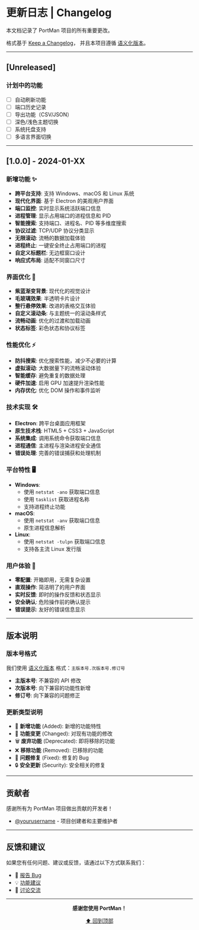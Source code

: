 # 更新日志 | Changelog

本文档记录了 PortMan 项目的所有重要更改。

格式基于 [Keep a Changelog](https://keepachangelog.com/zh-CN/1.0.0/)，
并且本项目遵循 [语义化版本](https://semver.org/lang/zh-CN/)。

---

## [Unreleased]

### 计划中的功能
- [ ] 自动刷新功能
- [ ] 端口历史记录
- [ ] 导出功能（CSV/JSON）
- [ ] 深色/浅色主题切换
- [ ] 系统托盘支持
- [ ] 多语言界面切换

---

## [1.0.0] - 2024-01-XX

### 新增功能 ✨
- **跨平台支持**: 支持 Windows、macOS 和 Linux 系统
- **现代化界面**: 基于 Electron 的美观用户界面
- **端口监控**: 实时显示系统活跃端口信息
- **进程管理**: 显示占用端口的进程信息和 PID
- **智能搜索**: 支持端口、进程名、PID 等多维度搜索
- **协议过滤**: TCP/UDP 协议分类显示
- **无限滚动**: 流畅的数据加载体验
- **进程终止**: 一键安全终止占用端口的进程
- **自定义标题栏**: 无边框窗口设计
- **响应式布局**: 适配不同窗口尺寸

### 界面优化 🎨
- **紫蓝渐变背景**: 现代化的视觉设计
- **毛玻璃效果**: 半透明卡片设计
- **整行悬停效果**: 改进的表格交互体验
- **自定义滚动条**: 与主题统一的滚动条样式
- **流畅动画**: 优化的过渡和加载动画
- **状态标签**: 彩色状态和协议标签

### 性能优化 ⚡
- **防抖搜索**: 优化搜索性能，减少不必要的计算
- **虚拟滚动**: 大数据量下的流畅滚动体验
- **智能缓存**: 避免重复的数据处理
- **硬件加速**: 启用 GPU 加速提升渲染性能
- **内存优化**: 优化 DOM 操作和事件监听

### 技术实现 🛠️
- **Electron**: 跨平台桌面应用框架
- **原生技术栈**: HTML5 + CSS3 + JavaScript
- **系统集成**: 调用系统命令获取端口信息
- **进程通信**: 主进程与渲染进程安全通信
- **错误处理**: 完善的错误捕获和处理机制

### 平台特性 🖥️
- **Windows**: 
  - 使用 `netstat -ano` 获取端口信息
  - 使用 `tasklist` 获取进程名称
  - 支持进程终止功能
- **macOS**: 
  - 使用 `netstat -anv` 获取端口信息
  - 原生进程信息解析
- **Linux**: 
  - 使用 `netstat -tulpn` 获取端口信息
  - 支持各主流 Linux 发行版

### 用户体验 👥
- **零配置**: 开箱即用，无需复杂设置
- **直观操作**: 简洁明了的用户界面
- **实时反馈**: 即时的操作反馈和状态显示
- **安全确认**: 危险操作前的确认提示
- **错误提示**: 友好的错误信息显示

---

## 版本说明

### 版本号格式
我们使用 [语义化版本](https://semver.org/lang/zh-CN/) 格式：`主版本号.次版本号.修订号`

- **主版本号**: 不兼容的 API 修改
- **次版本号**: 向下兼容的功能性新增
- **修订号**: 向下兼容的问题修正

### 更新类型说明

- 🎉 **新增功能** (Added): 新增的功能特性
- 🔄 **功能变更** (Changed): 对现有功能的修改
- 🗑️ **废弃功能** (Deprecated): 即将移除的功能
- ❌ **移除功能** (Removed): 已移除的功能
- 🐛 **问题修复** (Fixed): 修复的 Bug
- 🔒 **安全更新** (Security): 安全相关的修复

---

## 贡献者

感谢所有为 PortMan 项目做出贡献的开发者！

- [@yourusername](https://github.com/yourusername) - 项目创建者和主要维护者

---

## 反馈和建议

如果您有任何问题、建议或反馈，请通过以下方式联系我们：

- 🐛 [报告 Bug](https://github.com/yourusername/portman/issues/new?template=bug_report.md)
- 💡 [功能建议](https://github.com/yourusername/portman/issues/new?template=feature_request.md)
- 💬 [讨论交流](https://github.com/yourusername/portman/discussions)

---

<div align="center">

**感谢您使用 PortMan！**

[⬆ 回到顶部](#更新日志--changelog)

</div>

